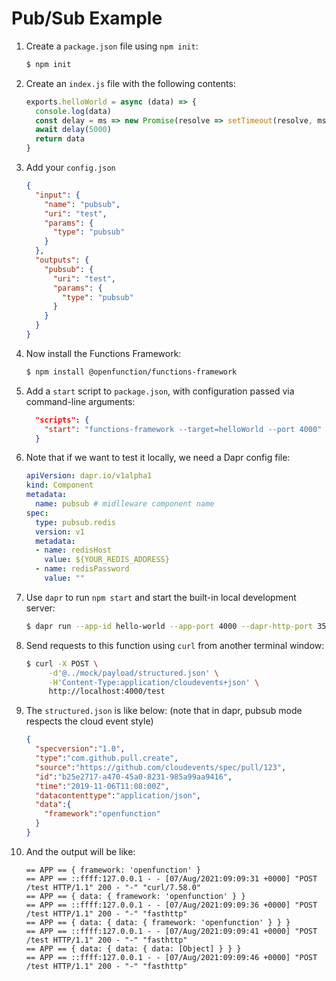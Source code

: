 # Pub/Sub Example

1. Create a `package.json` file using `npm init`:

   ```bash
   $ npm init
   ```

2. Create an `index.js` file with the following contents:

   ```js
   exports.helloWorld = async (data) => {
     console.log(data)
     const delay = ms => new Promise(resolve => setTimeout(resolve, ms))
     await delay(5000)
     return data
   }
   ```
   
3. Add your `config.json`

   ```json
   {
     "input": {
       "name": "pubsub",
       "uri": "test",
       "params": {
         "type": "pubsub"
       }
     },
     "outputs": {
       "pubsub": {
         "uri": "test",
         "params": {
           "type": "pubsub"
         }
       }
     }
   }
   ```

4. Now install the Functions Framework:

   ```bash
   $ npm install @openfunction/functions-framework
   ```

5. Add a `start` script to `package.json`, with configuration passed via command-line arguments:

   ```json
     "scripts": {
       "start": "functions-framework --target=helloWorld --port 4000"
     }
   ```

6. Note that if we want to test it locally, we need a Dapr config file:

   ```yaml
   apiVersion: dapr.io/v1alpha1
   kind: Component
   metadata:
     name: pubsub # midlleware component name
   spec:
     type: pubsub.redis
     version: v1
     metadata:
     - name: redisHost
       value: ${YOUR_REDIS_ADDRESS}
     - name: redisPassword
       value: ""
   ```

7. Use `dapr` to run  `npm start` and start the built-in local development server:

   ```bash
   $ dapr run --app-id hello-world --app-port 4000 --dapr-http-port 3500 --components-path ./pubsub.yaml  npm start
   ```

8. Send requests to this function using `curl` from another terminal window:

   ```bash
   $ curl -X POST \
        -d'@../mock/payload/structured.json' \
        -H'Content-Type:application/cloudevents+json' \
        http://localhost:4000/test
   ```

9. The `structured.json` is like below: (note that in dapr, pubsub mode respects the cloud event style)

   ```json
   {
     "specversion":"1.0",
     "type":"com.github.pull.create",
     "source":"https://github.com/cloudevents/spec/pull/123",
     "id":"b25e2717-a470-45a0-8231-985a99aa9416",
     "time":"2019-11-06T11:08:00Z",
     "datacontenttype":"application/json",
     "data":{
       "framework":"openfunction"
     }
   }
   ```

10. And the output will be like:

    ```shell
    == APP == { framework: 'openfunction' }
    == APP == ::ffff:127.0.0.1 - - [07/Aug/2021:09:09:31 +0000] "POST /test HTTP/1.1" 200 - "-" "curl/7.58.0"
    == APP == { data: { framework: 'openfunction' } }
    == APP == ::ffff:127.0.0.1 - - [07/Aug/2021:09:09:36 +0000] "POST /test HTTP/1.1" 200 - "-" "fasthttp"
    == APP == { data: { data: { framework: 'openfunction' } } }
    == APP == ::ffff:127.0.0.1 - - [07/Aug/2021:09:09:41 +0000] "POST /test HTTP/1.1" 200 - "-" "fasthttp"
    == APP == { data: { data: { data: [Object] } } }
    == APP == ::ffff:127.0.0.1 - - [07/Aug/2021:09:09:46 +0000] "POST /test HTTP/1.1" 200 - "-" "fasthttp"
    ```

    

